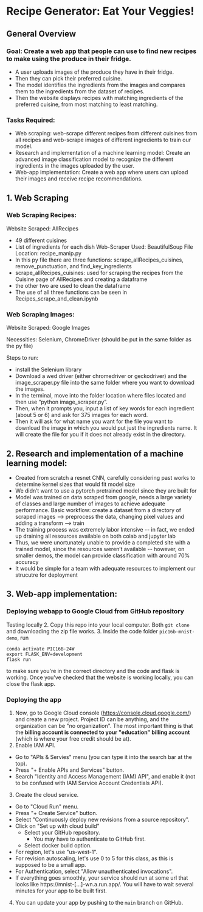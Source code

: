 # Recipe Generator: Eat Your Veggies!

## General Overview
### Goal: Create a web app that people can use to find new recipes to make using the produce in their fridge.
- A user uploads images of the produce they have in their fridge.
- Then they can pick their preferred cuisine.
- The model identifies the ingredients from the images and compares them to the ingredients from the dataset of recipes.
- Then the website displays recipes with matching ingredients of the preferred cuisine, from most matching to least matching.
### Tasks Required:
- Web scraping: web-scrape different recipes from different cuisines from all recipes and web-scrape images of different ingredients to train our model.
- Research and implementation of a machine learning model: Create an advanced image classification model to recognize the different ingredients in the images uploaded by the user.
- Web-app implementation: Create a web app where users can upload their images and receive recipe recommendations.

## 1. Web Scraping
### Web Scraping Recipes:
Website Scraped: AllRecipes
- 49 different cuisines
- List of ingredients for each dish
Web-Scraper Used: BeautifulSoup
File Location: recipe_manip.py
- In this py file there are three functions: scrape_allRecipes_cuisines, remove_punctuation, and find_key_ingredients
- scrape_allRecipes_cuisines: used for scraping the recipes from the Cuisine page of AllRecipes and creating a dataframe
- the other two are used to clean the dataframe
- The use of all three functions can be seen in Recipes_scrape_and_clean.ipynb

### Web Scraping Images:
Website Scraped: Google Images

Necessities: Selenium, ChromeDriver (should be put in the same folder as the py file)

Steps to run:
- install the Selenium library
- Download a wed driver (either chromedriver or geckodriver) and the image_scraper.py file into the same folder where you want to download the images.
- In the terminal, move into the folder location where files located and then use “python image_scraper.py”.
- Then, when it prompts you, input a list of key words for each ingredient (about 5 or 6) and ask for 375 images for each word.
- Then it will ask for what name you want for the file you want to download the image in which you would put just the ingredients name. It will create the file for you if it does not already exist in the directory.

## 2. Research and implementation of a machine learning model:
- Created from scratch a resnet CNN, carefully considering past works to determine kernel sizes that would fit model size
- We didn’t want to use a pytorch pretrained model since they are built for 
- Model was trained on data scraped from google, needs a large variety of classes and large number of images to achieve adequate performance.
Basic workflow: create a dataset from a directory of scraped images --> preprocess the data, changing pixel values and adding a transform --> train
- The training process was extremely labor intensive -- in fact, we ended up draining all resources available on both colab and jupyter lab
- Thus, we were unortunately unable to provide a completed site with a trained model, since the resources weren’t available -- however, on smaller demos, the model can provide classification with around 70% accuracy
- It would be simple for a team with adequate resources to implement our strucutre for deployment

## 3. Web-app implementation:
### Deploying webapp to Google Cloud from GitHub repository
Testing locally
2. Copy this repo into your local computer. Both `git clone` and downloading the zip file works.
3. Inside the code folder `pic16b-mnist-demo`, run 
 ```
conda activate PIC16B-24W
export FLASK_ENV=development
flask run
```
to make sure you're in the correct directory and the code and flask is working. 
Once you've checked that the website is working locally, you can close the flask app.

### Deploying the app
1. Now, go to Google Cloud console (https://console.cloud.google.com/) and create a new project. 
Project ID can be anything, and the organization can be "no organization". 
The most important thing is that the __billing account is connected to your "education" billing account__ (which is where your free credit should be at).
2. Enable IAM API.
  - Go to "APIs & Servies" menu (you can type it into the search bar at the top).
  - Press "+ Enable APIs and Services" button.
  - Search "Identity and Access Management (IAM) API", and enable it (not to be confused with IAM Service Account Credentials API).
3. Create the cloud service.
  - Go to "Cloud Run" menu.
  - Press "+ Create Service" button.
  - Select "Continuously deploy new revisions from a source repository".
  - Click on "Set up with cloud build"
    - Select your GitHub repository.
      - You may have to authenticate to GitHub first.
    - Select docker build option.
  - For region, let's use "us-west-1".
  - For revision autoscaling, let's use 0 to 5 for this class, as this is supposed to be a small app.
  - For Authentication, select "Allow unauthenticated invocations".
  - If everything goes smoothly, your service should run at some url that looks like https://mnist-[...]-wn.a.run.app/. You will have to wait several minutes for your app to be built first.
4. You can update your app by pushing to the `main` branch on GitHub.

